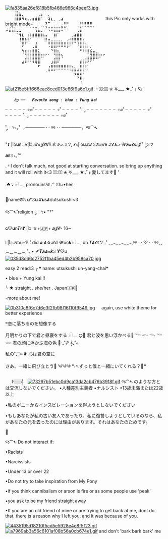 
[![fa835aa26ef818b5fb466e966c4beef3.jpg](https://i.postimg.cc/QtkqKG3D/fa835aa26ef818b5fb466e966c4beef3.jpg)](https://postimg.cc/YG0FTP0D)⠀⠀⠀⣿⣦⡀⠀⠀⠀⠀⢀⡄⠀⡀⠀⠀⠀⠀⠀⠀⠀⠀⠀⠀⠀⠀⠀⠀⠀⠀⠀
⠀⠀⠀⣿⡿⠻⢶⣤⣶⣾⣿⠁⠀⢽⣆⡀⢀⣴⠀⠀⠀⠀⠀⠀⠀⠀⠀⠀⠀⠀⠀this Pic only works with bright mode⋆
⠀⠀⣀⣽⠉⠀⠀⠀⣠⣿⠃⠀⠀⢀⣿⣿⣿⣿⡀⠀⠀⠀⠀⠀⠀⠀⠀⠀⠀⠀⠀
⠴⣾⣿⣀⣀⠀⠀⠈⠉⢻⣦⡀⠚⠻⠿⣿⣿⠿⠛⠂⠀⠀⢀⣧⠀⠀⠀⠀⠀⠀⠀
⠀⠀⠀⠉⢻⣇⠀⣾⣿⣿⣿⣿⣤⠀⠀⣿⠁⠀⠀⠀⢀⣴⣿⣿⠀⠀⠀⠀⠀⠀⠀
⠀⠀⠀⠀⠸⣿⣷⠏⠀⢀⠀⠀⠿⣶⣤⣤⣤⣄⣀⣴⣿⣿⢿⣿⡆⠀⠀⠀⠀⠀⠀
⠀⠀⠀⠀⠀⠟⠁⠀⢀⣾⠀⠀⠀⠩⣿⣿⠿⠿⠿⡿⠋⠀⠘⣿⣿⡆⡀⠀⠀⠀⠀
⠀⠀⠀⠀⠀⢳⣶⣶⣿⣿⣅⠀⠀⠀⠙⣿⣆⠀⠀⠀⠀⠀⠀⠛⠿⣿⣮⣤⣀⠀⠀
⠀⠀⠀⠀⠀⠀⣹⣿⣿⣿⣿⠿⠋⠁⠀⣹⣿⠳⠀⠀⠀⠀⠀⠀⢀⣤⣽⣿⣿⠟⠋
⠀⠀⠀⠀⠀⣴⠿⠛⠻⢿⣿⠀⠀⠀⣰⣿⠏⠀⠀⠀⠀⠀⠀⣾⣿⠟⠋⠁⠀⠀⠀
⠀⠀⠀⠀⠀⠀⠀⠀⠀⠀⠋⠀⠀⣰⣿⣿⣿⣿⣿⣿⣷⣄⢀⣿⣿⡁⠀⠀⠀⠀⠀
⠀⠀⠀⠀⠀⠀⠀⠀⠀⠀⠀⠀⠐⠛⠉⠁⠀⠀⠀⠀⠙⢿⣿⣿⠇⠀⠀⠀⠀⠀⠀
⠀⠀⠀⠀⠀⠀⠀⠀⠀⠀⠀⠀⠀⠀⠀⠀⠀⠀⠀⠀⠀⠀⠙⣿⠀⠀⠀⠀⠀⠀⠀
⠀⠀⠀⠀⠀⠀⠀⠀⠀⠀⠀⠀⠀⠀⠀⠀⠀⠀⠀⠀⠀⠀⠀⠈⠀⠀⠀⠀⠀⠀⠀[![af215e5fff666eac8ced013e66f9a6c1.gif](https://i.postimg.cc/bY5Z0Vwf/af215e5fff666eac8ced013e66f9a6c1.gif)](https://postimg.cc/7bgPwVzK). ᵎᵎ
      ⩇⩇:⩇⩇
     ✮ִ ࣪𖤐___ ★₊˚﹟🪐 '

        𝜗𝜚 ──   𝑭𝒂𝒗𝒐𝒓𝒊𝒕𝒆 𝒔𝒐𝒏𝒈 : 𝒃𝒍𝒖𝒆 : 𝒀𝒖𝒏𝒈 𝒌𝒂𝒊

╴╴╴╴╴⊹ꮺ˚ ╴╴╴╴╴⊹˚ ╴╴╴╴˚ೃ ╴╴╴╴╴╴╴⊹ꮺ˚ ╴╴╴╴╴⊹˚ ╴╴╴╴˚ೃ ╴╴╴╴╴╴╴⊹ꮺ˚ 
 
˚ ༘ ೀ⋆｡˚ ╭────── · · ୨୧ · · ──────╮
                    જ⁀➴
       

 "𝒀 ᥫ᭡𝐮я ℳᥫ᭡.ℛ𝓃𝓙𝓽𝓖𐙚 𝓔.𝒴.ℯ.𝚂𑁤,
 𝓵 𝐜ᥫ᭡𝐮𞋎𝒹 𝚂𝑻𝒂ℛe 𞋎𝓽.𝒌.ℯ 𝓦𝓱𝓪𝓽𝓵𝓃𝓙 ˚ ༘𝚂𑁤𝒂я𝚂⋆｡˚" 


. ᵎᵎ I don't talk much, not good at starting conversation. so bring up anything and it will roll with it<3
      ⩇⩇:⩇⩇
     ✮ִ ࣪𖤐___ ★₊˚﹟愛してます🥢 '

.☘︎ ݁˖ 𓍯𓂃 pronouns༄
.° 𝚂hℯ•heя
    
 




 🪷name𝓖𐙚 𝐮†𝚂𝐮𝒦𝐮s𝓱ı/utsukushi<3



     
  જ⁀➴˚religion ༘ ೀ• "†"




𝐜♡𝐮n𝑻я𝒀 ᥫ᭡ ☆+🇯🇵+
       𝒂𝓙𝓔- 16~ 



I ᥫ᭡.𝒴ou⋆𐙚 ̊.
 did 𝒂 𝓱☆ℛd 𝓦oя𝒌𓍯𓂃 on 𝑻𝓱𝓽𝚂𑁤
           ₊˚ ‿︵‿︵‿︵୨୧ · · ♡ · · ୨୧‿︵‿︵‿︵ ˚₊
•
🪶𝑻𝓱𝒂𝓃𝒌𝚂 𝒀♡u [![035d8c66c2752f1ba45ed4b2b958ca70.jpg](https://i.postimg.cc/kG8HDh5P/035d8c66c2752f1ba45ed4b2b958ca70.jpg)](https://postimg.cc/0KknBnmV)

easy 2 read:3
╭ ❝ name: utsukushi un-yang-chai❞
 
 •   blue + Yung kai  !!

╰ ★ straight . she/her . Japan🇯🇵🥢


-more about me!
⠀⠀                                                     ⠀  ⠀ 

[![0b310c8f6c7d6e3f2fb98f16f10f9549.jpg](https://i.postimg.cc/7hpZ2N2y/0b310c8f6c7d6e3f2fb98f16f10f9549.jpg)](https://postimg.cc/hQ1nFTsC)⠀⠀again, use white theme for better experience 


❝恋に落ちるのを想像する

月明かりの下で君と昼寝をする
𓍯𓂃ꨄ︎🪸
君と波を思い浮かべる🪼
𓆝 𓆟 𓆞 𓆝 𓆟
君の顔に浮かぶ海の色
🪷‧₊˚♪ 𝄞₊˚⊹

私の˚₊· ͟͟͞͞➳❥ 心は君の空に

さあ、一緒に飛び立とう🪽
༄༄༄
°˖➴ずっと僕と一緒にいてくれる？🌹❞

ㅤ ׅ 𝄂𝄚𝅦𝄚𝄞𝅄ㅤ
[![73297b51ebc0d9ca13da2cb476b3918f.gif](https://i.postimg.cc/VNLgT9Jw/73297b51ebc0d9ca13da2cb476b3918f.gif)](https://postimg.cc/nXgq9DKS)
જ⁀➴ のような方とは交流しないでください。
•人種差別主義者
•ナルシスト
•13歳未満または22歳以上

•私のポニーからインスピレーションを得ようとしないでください

•もしあなたが私の古い友人であったり、私に復讐しようとしているのなら、私があなたの元を去ったのには理由があります。それはあなたのためです。

🪷

જ⁀➴ Do not interact if:

•Racists

•Narcissists

•Under 13 or over 22

•Do not try to take inspiration from My Pony

•if you think cannibalism or arson is fire or as some people use 'peak'

•you ask to be my friend straight away

•If you are an old friend of mine or are trying to get back at me, dont do that. there is a reason why I left you, and it was because of you.


[![4435195d18210f5cd5e5928e4e8f5f23.gif](https://i.postimg.cc/WpGvsj94/4435195d18210f5cd5e5928e4e8f5f23.gif)](https://postimg.cc/0ry3fg1g)[![a7969ab3a56c6101af08b56a0cb674e1.gif](https://i.postimg.cc/vBrnWsx3/a7969ab3a56c6101af08b56a0cb674e1.gif)](https://postimg.cc/9Rfzhsp7)
and don't 'bark bark bark' me